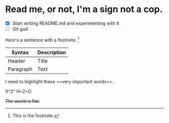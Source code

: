 # Read me, or not, I'm a sign not a cop.

- [x] Start writing README.md and experimenting with it
- [ ] Git gud

Here's a sentence with a footnote. [^1]

| Syntax    | Description |
| ------    | ----------- |
| Header    | Title       |
| Paragraph | Text        | 


 I need to highlight these ==very important words==. 

 X^2^ 
H~2~O 

 ~~The world is flat.~~

[^1]: This is the footnote.